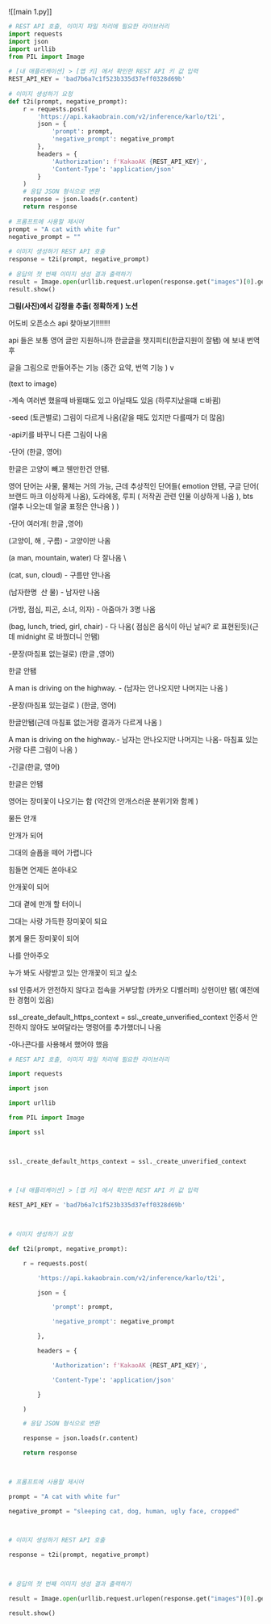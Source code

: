 ![[main 1.py]]
~~~python
# REST API 호출, 이미지 파일 처리에 필요한 라이브러리  
import requests  
import json  
import urllib  
from PIL import Image  
  
# [내 애플리케이션] > [앱 키] 에서 확인한 REST API 키 값 입력  
REST_API_KEY = 'bad7b6a7c1f523b335d37eff0328d69b'  
  
# 이미지 생성하기 요청  
def t2i(prompt, negative_prompt):  
    r = requests.post(  
        'https://api.kakaobrain.com/v2/inference/karlo/t2i',  
        json = {  
            'prompt': prompt,  
            'negative_prompt': negative_prompt  
        },  
        headers = {  
            'Authorization': f'KakaoAK {REST_API_KEY}',  
            'Content-Type': 'application/json'  
        }  
    )  
    # 응답 JSON 형식으로 변환  
    response = json.loads(r.content)  
    return response  
  
# 프롬프트에 사용할 제시어  
prompt = "A cat with white fur"  
negative_prompt = ""  
  
# 이미지 생성하기 REST API 호출  
response = t2i(prompt, negative_prompt)  
  
# 응답의 첫 번째 이미지 생성 결과 출력하기  
result = Image.open(urllib.request.urlopen(response.get("images")[0].get("image")))  
result.show()
~~~

**그림(사진)에서 감정을 추출( 정확하게 ) 노션**

  

  

어도비 오픈소스 api 찾아보기!!!!!!!

  

api 들은 보통 영어 글만 지원하니까 한글글을 챗지피티(한글지원이 잘됌) 에 보내 번역 후 

  

글을 그림으로 만들어주는 기능 (중간 요약, 번역 기능 ) v 

(text to image)

-계속 여러번 했을때 바뀔떄도 있고 아닐때도 있음 (하루지났을떄 ㄷ바뀜) 

-seed (토큰별로) 그림이 다르게 나옴(같을 때도 있지만 다를때가 더 많음) 

-api키를 바꾸니 다른 그림이 나옴 

  

-단어 (한글, 영어)

  

한글은 고양이 빼고 웬만한건 안됌.

영어 단어는 사물, 물체는 거의 가능, 근데 추상적인 단어들( emotion 안됌, 구글 단어( 브랜드 마크 이상하게 나옴), 도라에몽, 루피 ( 저작권 관련 인물 이상하게 나옴 ), bts (얼추 나오는데 얼굴 표정은 안나옴 ) )

  

  

-단어 여러개( 한글 ,영어)

(고양이, 해 , 구름) - 고양이만 나옴 

(a man, mountain, water) 다 잘나옴 \

(cat, sun, cloud) - 구름만 안나옴

(남자한명  산 물) - 남자만 나옴 

(가방, 점심, 피곤, 소녀, 의자) - 아줌마가 3명 나옴

(bag, lunch, tried, girl, chair) - 다 나옴( 점심은 음식이 아닌 날씨? 로 표현된듯)(근데 midnight 로 바꿨더니 안됌) 

  

-문장(마침표 없는걸로) (한글 ,영어)

한글 안됌

  

A man is driving on the highway. - (남자는 안나오지만 나머지는 나옴 ) 

-문장(마침표 있는걸로 ) (한글, 영어)

한글안됌(근데 마침표 없는거랑 결과가 다르게 나옴 ) 

  

A man is driving on the highway.- 남자는 안나오지만 나머지는 나옴- 마침표 있는거랑 다른 그림이 나옴 ) 

  

-긴글(한글, 영어)

한글은 안됌 

영어는 장미꽃이 나오기는 함 (약간의 안개스러운 분위기와 함께 ) 

물든 안개

안개가 되어

그대의 슬픔을 떼어 가렵니다

힘들면 언제든 쏟아내오

안개꽃이 되어 

그대 곁에 만개 할 터이니 

그대는 사랑 가득한 장미꽃이 되요

붉게 물든 장미꽃이 되어

나를 안아주오

누가 봐도 사랑받고 있는 안개꽃이 되고 싶소

  

  

ssl 인증서가 안전하지 않다고 접속을 거부당함 (카카오 디벨러퍼) 상헌이만 됌( 예전에 한 경험이 있음) 

ssl._create_default_https_context = ssl._create_unverified_context 인증서 안전하지 않아도 보여달라는 명령어를 추가했더니 나옴 

-아나콘다를 사용해서 했어야 했음

  

  

  
~~~python
# REST API 호출, 이미지 파일 처리에 필요한 라이브러리

import requests

import json

import urllib

from PIL import Image

import ssl

  

ssl._create_default_https_context = ssl._create_unverified_context

  

# [내 애플리케이션] > [앱 키] 에서 확인한 REST API 키 값 입력

REST_API_KEY = 'bad7b6a7c1f523b335d37eff0328d69b'

  

# 이미지 생성하기 요청

def t2i(prompt, negative_prompt):

    r = requests.post(

        'https://api.kakaobrain.com/v2/inference/karlo/t2i',

        json = {

            'prompt': prompt,

            'negative_prompt': negative_prompt

        },

        headers = {

            'Authorization': f'KakaoAK {REST_API_KEY}',

            'Content-Type': 'application/json'

        }

    )

    # 응답 JSON 형식으로 변환

    response = json.loads(r.content)

    return response

  

# 프롬프트에 사용할 제시어

prompt = "A cat with white fur"

negative_prompt = "sleeping cat, dog, human, ugly face, cropped"

  

# 이미지 생성하기 REST API 호출

response = t2i(prompt, negative_prompt)

  

# 응답의 첫 번째 이미지 생성 결과 출력하기

result = Image.open(urllib.request.urlopen(response.get("images")[0].get("image")))

result.show()
~~~


